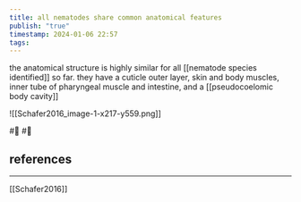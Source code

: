 ```yaml
---
title: all nematodes share common anatomical features
publish: "true"
timestamp: 2024-01-06 22:57
tags:
---
```

the anatomical structure is highly similar for all [[nematode species identified]] so far. 
they have a cuticle outer layer, skin and body muscles, inner tube of pharyngeal muscle and intestine, and a [[pseudocoelomic body cavity]] 

![[Schafer2016_image-1-x217-y559.png]]

#🥚 #🌱 
## references
---
[[Schafer2016]]